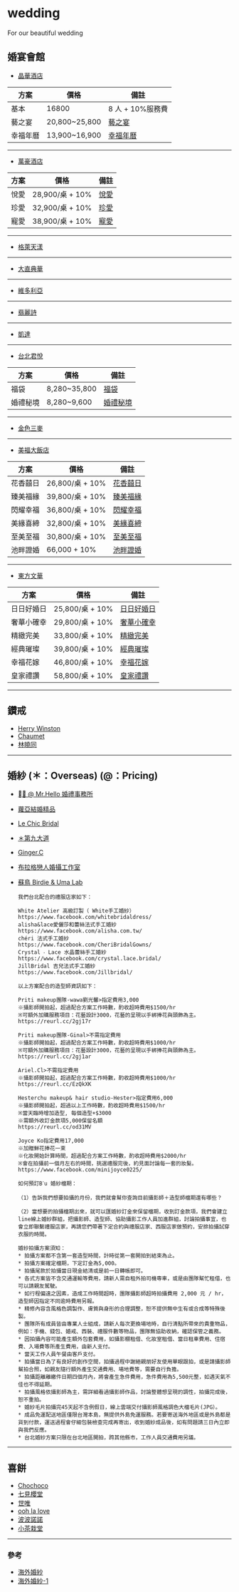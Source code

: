 # wedding

For our beautiful wedding

## 婚宴會館

- [晶華酒店](https://www.regenthotels.com/tw/regent-taipei/occasions/weddings)

| 方案     | 價格          | 備註                                                                                      |
| -------- | ------------- | ----------------------------------------------------------------------------------------- |
| 基本     | 16800         | 8 人 + 10%服務費                                                                          |
| 藝之宴   | 20,800~25,800 | [藝之宴](https://www.marry.com.tw/studio-service_detail-kwmi9143mmsi3772mm.html)          |
| 幸福年曆 | 13,900~16,900 | [幸福年曆](https://www.regenthotels.com/docs/uploads/regenttaipei/2021-_wedding-21_N.pdf) |

---

- [萬豪酒店](https://www.taipeimarriott.com.tw/)

| 方案     | 價格            | 備註                                                                             |
| -------- | --------------- | -------------------------------------------------------------------------------- |
| 悅愛 | 28,900/桌 + 10% | [悅愛](https://www.taipeimarriott.com.tw/files/page_160977945611el4o862.pdf) |
| 珍愛 | 32,900/桌 + 10% | [珍愛](https://www.taipeimarriott.com.tw/files/page_160977945611el4o862.pdf) |
| 寵愛 | 38,900/桌 + 10% | [寵愛](https://www.taipeimarriott.com.tw/files/page_160977945611el4o862.pdf) |

---

- [格萊天漾](http://www.g-skyview.com/wedding_list_1.php)

---

- [大直典華](http://travelerliv.com/blog/post/227537285)

---

- [維多利亞](http://www.grandvictoria.com.tw/wedding/activity.php)

---

- [翡麗詩](https://www.felicite-wed.com/tw)

---

- [凱達](https://www.caesarmetro.com/zh-tw/Banquet)

---

- [台北君悅](https://www.hyatt.com/zh-HK/hotel/taiwan/grand-hyatt-taipei/taigh/special-events)

| 方案     | 價格         | 備註                                                                               |
| -------- | ------------ | ---------------------------------------------------------------------------------- |
| 福袋     | 8,280~35,800 | [福袋](https://www.marry.com.tw/studio-service_detail-kwmi7532mmsi21439mm.html)    |
| 婚禮秘境 | 8,280~9,600  | [婚禮秘境](https://www.marry.com.tw/studio-service_detail-kwmi7532mmsi8002mm.html) |

---

- [金色三麥](https://citynotes.me/2018/lebledor)

---

- [美福大飯店](https://www.grandmayfull.com)

| 方案     | 價格            | 備註                                                                             |
| -------- | --------------- | -------------------------------------------------------------------------------- |
| 花香囍日 | 26,800/桌 + 10% | [花香囍日](https://www.grandmayfull.com/uploads/events/20210104_173807_957.jpeg) |
| 臻美福緣 | 39,800/桌 + 10% | [臻美福緣](https://www.grandmayfull.com/uploads/events/20200820_115655_480.jpeg) |
| 閃耀幸福 | 36,800/桌 + 10% | [閃耀幸福](https://www.grandmayfull.com/uploads/events/20200820_115640_205.jpeg) |
| 美緣喜締 | 32,800/桌 + 10% | [美緣喜締](https://www.grandmayfull.com/uploads/events/20200820_115629_289.jpeg) |
| 至美至福 | 30,800/桌 + 10% | [至美至福](https://www.grandmayfull.com/uploads/events/20200820_115615_949.jpeg) |
| 池畔證婚 | 66,000 + 10%    | [池畔證婚](https://www.grandmayfull.com/uploads/events/20200820_115721_558.jpeg) |

---

- [東方文華](https://www.motpenews.com/zh_TW/news-details/id/44)

| 方案     | 價格            | 備註                                                                             |
| -------- | --------------- | -------------------------------------------------------------------------------- |
| 日日好婚日 | 25,800/桌 + 10% | [日日好婚日](https://www.motpenews.com/zh_TW/news-details/id/45) |
| 奢華小確幸 | 29,800/桌 + 10% | [奢華小確幸]() |
| 精緻完美 | 33,800/桌 + 10% | [精緻完美]() |
| 經典璀璨 | 39,800/桌 + 10% | [經典璀璨]() |
| 幸福花嫁 | 46,800/桌 + 10% | [幸福花嫁]() |
| 皇家禮讚 | 58,800/桌 + 10% | [皇家禮讚]() |

---

## 鑽戒

- [Herry Winston](https://www.harrywinston.com/zh-hans/category/订婚戒指)
- [Chaumet](https://www.chaumet.com/cht)
- [林曉同](https://www.lin-shiao-tung.com/)

---

## 婚紗 (＊：Overseas) (@：Pricing)

- [＊ @ Mr.Hello 婚禮事務所](https://mr-hello.com/overseas-price?fbclid=IwAR23vpQJ-7xPvemlAg_yGLetXlIgil52XRvWah_S9fqLeFr5JJjb7CaOnws)
- [蘿亞結婚精品](https://www.taipeiroyalwed.tw/portfolio/婚紗禮服款式【裸紗】/)
- [Le Chic Bridal](https://www.facebook.com/LeChicBridal/?__tn__=-UC*F)
- [＊第九大道](https://no9-wedding.com/display/aman/)
- [Ginger.C](https://gingercbridal.com)
- [布拉格戀人婚攝工作室](https://www.pragueloverswedding.com)
- [蘇鳥 Birdie & Uma Lab](https://www.marry.com.tw/studio-9257)

  ```
  我們台北配合的禮服店家如下：

  White Atelier 高級訂製（ White手工婚紗）
  https://www.facebook.com/whitebridaldress/
  alisha&lace愛儷莎和蕾絲法式手工婚紗
  https://www.facebook.com/alisha.com.tw/
  chéri 法式手工婚紗
  https://www.facebook.com/CheriBridalGowns/
  Crystal ‧ Lace 水晶蕾絲手工婚紗
  https://www.facebook.com/crystal.lace.bridal/
  JillBridal 吉兒法式手工婚紗
  https://www.facebook.com/Jillbridal/

  以上方案配合的造型師資訊如下：

  Priti makeup團隊-wawa劉光馨>指定費用3,000
  ※攝影師開拍起，超過配合方案工作時數，酌收超時費用$1500/hr
  ※可額外加購服務項目：花藝設計3000，花藝的呈現以手綁捧花與頭飾為主。
  https://reurl.cc/2gj17r

  Priti makeup團隊-Ginal>不需指定費用
  ※攝影師開拍起，超過配合方案工作時數，酌收超時費用$1000/hr
  ※可額外加購服務項目：花藝設計3000，花藝的呈現以手綁捧花與頭飾為主。
  https://reurl.cc/2gj1ar

  Ariel.Cl>不需指定費用
  ※攝影師開拍起，超過配合方案工作時數，酌收超時費用$1000/hr
  https://reurl.cc/EzQkXK

  Hesterchu makeup& hair studio-Hester>指定費用6,000
  ※攝影師開拍起，超過以上工作時數，酌收超時費用$1500/hr
  ※當天臨時增加造型, 每個造型+$3000
  ※需額外收訂金款項5,000保留名額
  https://reurl.cc/od31MV

  Joyce Ko指定費用17,000
  ※加贈鮮花捧花一束
  ※化妝開始計算時間，超過配合方案工作時數，酌收超時費用$2000/hr
  ※會在拍攝前一個月左右的時間，挑選禮服完後，約見面討論每一套的妝髮。
  https://www.facebook.com/minijoyce0225/

  如何預訂Bˋu 婚紗檔期：

  （1）告訴我們想要拍攝的月份，我們就會幫你查詢目前攝影師＋造型師檔期還有哪些？

  （2）當想要的拍攝檔期出來，就可以匯婚紗訂金來保留檔期，收到訂金款項，我們會建立line線上婚紗群組，把攝影師、造型師、協助攝影工作人員加進群組，討論拍攝事宜，也會立即聯繫禮服店家，再請您們帶著下定合約與禮服店家、西服店家做預約，安排拍攝試穿衣服的時間。

  婚紗拍攝方案須知：
  * 拍攝方案都不含第一套造型時間，計時從第一套開拍到結束為止。
  * 拍攝方案確定檔期，下定訂金為5,000。
  * 拍攝尾款於拍攝當日現金結清或是前一日轉帳即可。
  * 各式方案皆不含交通運輸等費用，請新人需自租外拍司機専車，或是由團隊幫忙租借，也可以請親友駕駛。
  * 如行程偏遠之因素，造成工作時間超時，團隊攝影師超時拍攝費用 2,000 元 / hr，造型師因指定不同逾時費用另報。
  * 精修內容含風格色調製作、膚質與身形的合理調整，恕不提供無中生有或合成等特殊後製。
  * 團隊所有成員皆由專業人士組成，請新人每次更換場地時，自行清點所帶來的貴重物品，例如：手機、錢包、婚戒、西裝、禮服件數等物品，團隊無協助收納，確認保管之義務。
  * 因拍攝內容可能產生額外包套費用，如攝影棚租借、化妝室租借、當日租車費用、住宿費、入場費等所產生費用，由新人支付。
  * 當天工作人員午餐由客戶支付。
  * 拍攝當日為了有良好的創作空間，拍攝過程中謝絕親朋好友使用單眼跟拍，或是請攝影師幫拍合照，如親友隨行額外產生交通費用、場地費等，需要自行負擔。
  * 拍攝距離離繳件日期四個月內，將會產生急件費用，急件費用為5,500元整，如遇天氣不佳也不得延期。
  * 拍攝風格依攝影師為主，需詳細看過攝影師作品，討論整體想呈現的調性，拍攝完成後，恕不重拍。
  * 婚紗毛片拍攝完45天起不含例假日，線上雲端交付攝影師風格調色大檔毛片(JPG）。
  * 成品免運配送地區僅限台灣本島，無提供外島免運服務。若要寄送海外地區或是外島都是貨到付款，運送過程會仔細包裝檢查完成再寄出，收到婚紗成品後，如有問題請三日內立即與我們反應。
  * 台北婚紗方案只限在台北地區開拍，跨其他縣市，工作人員交通費用另議。
  ```

---

## 喜餅

- [Chochoco](http://www.chochocowedding.com/index.php?gclid=Cj0KCQiA0rSABhDlARIsAJtjfCcrs9ouhCL1_HUWM_AeSILrri7VBqgBn1KX10QPU5w0Zfdy14otXa4aAlh0EALw_wcB#reservation)
- [七見櫻堂](https://nksdchoco.oddle.me/zh_TW/)
- [世唯](http://www.sweetway.com.tw)
- [ooh la love](https://oohlalove.com.tw)
- [波波諾諾](https://bobonono.tw)
- [小茶栽堂](https://www.zeniqueshop.net/Templates/Model1/index.jsp)

---

### 參考

- [海外婚紗](https://www.dcard.tw/f/travel/p/230734342)
- [海外婚紗-1](http://sharkjiang.com/oversea/)
